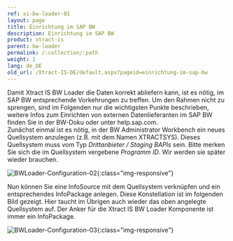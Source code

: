 ```yaml
---
ref: xi-bw-loader-01
layout: page
title: Einrichtung im SAP BW
description: Einrichtung im SAP BW
product: xtract-is
parent: bw-loader
permalink: /:collection/:path
weight: 1
lang: de_DE
old_url: /Xtract-IS-DE/default.aspx?pageid=einrichtung-im-sap-bw
---
```

Damit Xtract IS BW Loader die Daten korrekt abliefern kann, ist es nötig, im SAP BW entsprechende Vorkehrungen zu treffen. Um den Rahmen nicht zu sprengen, sind im Folgenden nur die wichtigsten Punkte beschrieben, weitere Infos zum Einrichten von externen Datenlieferanten im SAP BW finden Sie in der BW-Doku oder unter help.sap.com.<br> 
Zunächst einmal ist es nötig, in der BW Administrator Workbench ein neues Quellsystem anzulegen (z.B. mit dem Namen XTRACTSYS). Dieses Quellsystem muss vom Typ *Drittanbieter / Staging BAPIs* sein. Bitte merken Sie sich die im Quellsystem vergebene *Programm ID*. Wir werden sie später wieder brauchen.

![BWLoader-Configuration-02](/img/content/BWLoader-Configuration-02.png){:class="img-responsive"}

Nun können Sie eine InfoSource mit dem Quellsystem verknüpfen und ein entsprechendes InfoPackage anlegen. Diese Konstellation ist im folgenden Bild gezeigt. Hier taucht im Übrigen auch wieder das oben angelegte Quellsystem auf. Der Anker für die Xtract IS BW Loader Komponente ist immer ein InfoPackage.

![BWLoader-Configuration-03](/img/content/BWLoader-Configuration-03.png){:class="img-responsive"}
